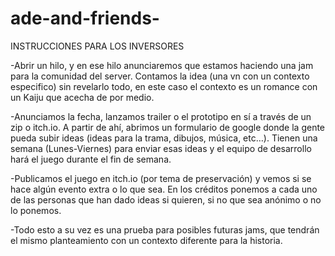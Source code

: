 # ade-and-friends-

INSTRUCCIONES PARA LOS INVERSORES

-Abrir un hilo, y en ese hilo anunciaremos que estamos haciendo una jam para la comunidad del server. Contamos la idea (una vn con un contexto especifico) sin revelarlo todo, en este caso el contexto es un romance con un Kaiju que acecha de por medio.

-Anunciamos la fecha, lanzamos trailer o el prototipo en sí a través de un zip o itch.io. A partir de ahí, abrimos un formulario de google donde la gente pueda subir ideas (ideas para la trama, dibujos, música, etc…). Tienen una semana (Lunes-Viernes) para enviar esas ideas y el equipo de desarrollo hará el juego durante el fin de semana.

-Publicamos el juego en itch.io (por tema de preservación) y vemos si se hace algún evento extra o lo que sea. En los créditos ponemos a cada uno de las personas que han dado ideas si quieren, si no que sea anónimo o no lo ponemos.

-Todo esto a su vez es una prueba para posibles futuras jams, que tendrán el mismo planteamiento con un contexto diferente para la historia.
